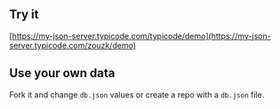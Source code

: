 ## Try it

[https://my-json-server.typicode.com/typicode/demo](https://my-json-server.typicode.com/zouzk/demo)

## Use your own data

Fork it and change `db.json` values or create a repo with a `db.json` file.
